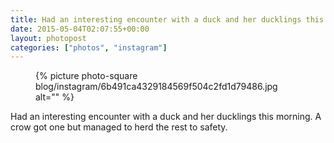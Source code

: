 ```yaml
---
title: Had an interesting encounter with a duck and her ducklings this morning. A crow got one but managed to herd the rest to safety.
date: 2015-05-04T02:07:55+00:00
layout: photopost
categories: ["photos", "instagram"]
---
```


<figure class="photo photo--square">
  {% picture photo-square blog/instagram/6b491ca4329184569f504c2fd1d79486.jpg alt="" %}
</figure>

Had an interesting encounter with a duck and her ducklings this morning. A crow got one but managed to herd the rest to safety.
